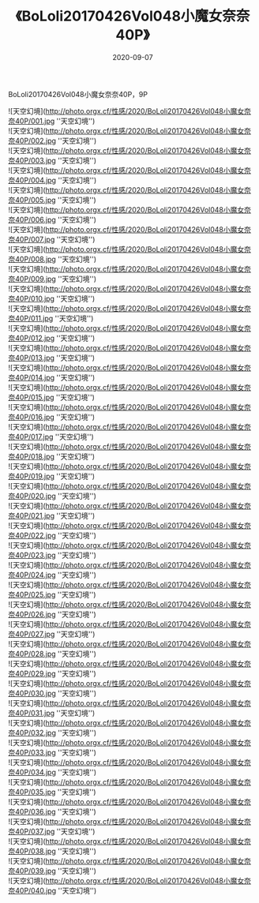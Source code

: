 ﻿---
layout: post
title: 《BoLoli20170426Vol048小魔女奈奈40P》
date: 2020-09-07
img: http://photo.orgx.cf/性感/2020/BoLoli20170426Vol048小魔女奈奈40P/000.jpg
tags: [美女,性感,泳衣]
---

BoLoli20170426Vol048小魔女奈奈40P，9P



![天空幻境](http://photo.orgx.cf/性感/2020/BoLoli20170426Vol048小魔女奈奈40P/001.jpg ''天空幻境'')<br>
![天空幻境](http://photo.orgx.cf/性感/2020/BoLoli20170426Vol048小魔女奈奈40P/002.jpg ''天空幻境'')<br>
![天空幻境](http://photo.orgx.cf/性感/2020/BoLoli20170426Vol048小魔女奈奈40P/003.jpg ''天空幻境'')<br>
![天空幻境](http://photo.orgx.cf/性感/2020/BoLoli20170426Vol048小魔女奈奈40P/004.jpg ''天空幻境'')<br>
![天空幻境](http://photo.orgx.cf/性感/2020/BoLoli20170426Vol048小魔女奈奈40P/005.jpg ''天空幻境'')<br>
![天空幻境](http://photo.orgx.cf/性感/2020/BoLoli20170426Vol048小魔女奈奈40P/006.jpg ''天空幻境'')<br>
![天空幻境](http://photo.orgx.cf/性感/2020/BoLoli20170426Vol048小魔女奈奈40P/007.jpg ''天空幻境'')<br>
![天空幻境](http://photo.orgx.cf/性感/2020/BoLoli20170426Vol048小魔女奈奈40P/008.jpg ''天空幻境'')<br>
![天空幻境](http://photo.orgx.cf/性感/2020/BoLoli20170426Vol048小魔女奈奈40P/009.jpg ''天空幻境'')<br>
![天空幻境](http://photo.orgx.cf/性感/2020/BoLoli20170426Vol048小魔女奈奈40P/010.jpg ''天空幻境'')<br>
![天空幻境](http://photo.orgx.cf/性感/2020/BoLoli20170426Vol048小魔女奈奈40P/011.jpg ''天空幻境'')<br>
![天空幻境](http://photo.orgx.cf/性感/2020/BoLoli20170426Vol048小魔女奈奈40P/012.jpg ''天空幻境'')<br>
![天空幻境](http://photo.orgx.cf/性感/2020/BoLoli20170426Vol048小魔女奈奈40P/013.jpg ''天空幻境'')<br>
![天空幻境](http://photo.orgx.cf/性感/2020/BoLoli20170426Vol048小魔女奈奈40P/014.jpg ''天空幻境'')<br>
![天空幻境](http://photo.orgx.cf/性感/2020/BoLoli20170426Vol048小魔女奈奈40P/015.jpg ''天空幻境'')<br>
![天空幻境](http://photo.orgx.cf/性感/2020/BoLoli20170426Vol048小魔女奈奈40P/016.jpg ''天空幻境'')<br>
![天空幻境](http://photo.orgx.cf/性感/2020/BoLoli20170426Vol048小魔女奈奈40P/017.jpg ''天空幻境'')<br>
![天空幻境](http://photo.orgx.cf/性感/2020/BoLoli20170426Vol048小魔女奈奈40P/018.jpg ''天空幻境'')<br>
![天空幻境](http://photo.orgx.cf/性感/2020/BoLoli20170426Vol048小魔女奈奈40P/019.jpg ''天空幻境'')<br>
![天空幻境](http://photo.orgx.cf/性感/2020/BoLoli20170426Vol048小魔女奈奈40P/020.jpg ''天空幻境'')<br>
![天空幻境](http://photo.orgx.cf/性感/2020/BoLoli20170426Vol048小魔女奈奈40P/021.jpg ''天空幻境'')<br>
![天空幻境](http://photo.orgx.cf/性感/2020/BoLoli20170426Vol048小魔女奈奈40P/022.jpg ''天空幻境'')<br>
![天空幻境](http://photo.orgx.cf/性感/2020/BoLoli20170426Vol048小魔女奈奈40P/023.jpg ''天空幻境'')<br>
![天空幻境](http://photo.orgx.cf/性感/2020/BoLoli20170426Vol048小魔女奈奈40P/024.jpg ''天空幻境'')<br>
![天空幻境](http://photo.orgx.cf/性感/2020/BoLoli20170426Vol048小魔女奈奈40P/025.jpg ''天空幻境'')<br>
![天空幻境](http://photo.orgx.cf/性感/2020/BoLoli20170426Vol048小魔女奈奈40P/026.jpg ''天空幻境'')<br>
![天空幻境](http://photo.orgx.cf/性感/2020/BoLoli20170426Vol048小魔女奈奈40P/027.jpg ''天空幻境'')<br>
![天空幻境](http://photo.orgx.cf/性感/2020/BoLoli20170426Vol048小魔女奈奈40P/028.jpg ''天空幻境'')<br>
![天空幻境](http://photo.orgx.cf/性感/2020/BoLoli20170426Vol048小魔女奈奈40P/029.jpg ''天空幻境'')<br>
![天空幻境](http://photo.orgx.cf/性感/2020/BoLoli20170426Vol048小魔女奈奈40P/030.jpg ''天空幻境'')<br>
![天空幻境](http://photo.orgx.cf/性感/2020/BoLoli20170426Vol048小魔女奈奈40P/031.jpg ''天空幻境'')<br>
![天空幻境](http://photo.orgx.cf/性感/2020/BoLoli20170426Vol048小魔女奈奈40P/032.jpg ''天空幻境'')<br>
![天空幻境](http://photo.orgx.cf/性感/2020/BoLoli20170426Vol048小魔女奈奈40P/033.jpg ''天空幻境'')<br>
![天空幻境](http://photo.orgx.cf/性感/2020/BoLoli20170426Vol048小魔女奈奈40P/034.jpg ''天空幻境'')<br>
![天空幻境](http://photo.orgx.cf/性感/2020/BoLoli20170426Vol048小魔女奈奈40P/035.jpg ''天空幻境'')<br>
![天空幻境](http://photo.orgx.cf/性感/2020/BoLoli20170426Vol048小魔女奈奈40P/036.jpg ''天空幻境'')<br>
![天空幻境](http://photo.orgx.cf/性感/2020/BoLoli20170426Vol048小魔女奈奈40P/037.jpg ''天空幻境'')<br>
![天空幻境](http://photo.orgx.cf/性感/2020/BoLoli20170426Vol048小魔女奈奈40P/038.jpg ''天空幻境'')<br>
![天空幻境](http://photo.orgx.cf/性感/2020/BoLoli20170426Vol048小魔女奈奈40P/039.jpg ''天空幻境'')<br>
![天空幻境](http://photo.orgx.cf/性感/2020/BoLoli20170426Vol048小魔女奈奈40P/040.jpg ''天空幻境'')<br>